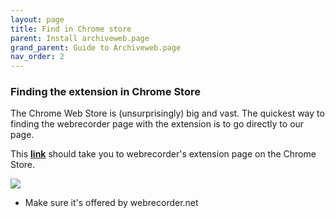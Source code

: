 ```yaml
---
layout: page
title: Find in Chrome store
parent: Install archiveweb.page
grand_parent: Guide to Archiveweb.page
nav_order: 2
---
```


### Finding the extension in Chrome Store

The Chrome Web Store is (unsurprisingly) big and vast. The quickest way to finding the webrecorder page with the extension is to go directly to our page. <br>

This <b><a href="https://chrome.google.com/webstore/detail/webrecorder/fpeoodllldobpkbkabpblcfaogecpndd" target="_blank"> link</a></b> should take you to webrecorder's extension page on the Chrome Store.
<br>


![](/assets/images/installation/chromestore.png)
* Make sure it's offered by webrecorder.net



